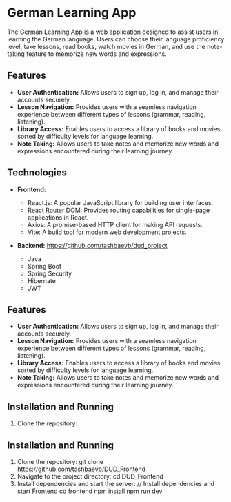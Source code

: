 # German Learning App

The German Learning App is a web application designed to assist users in learning the German language. Users can choose their language proficiency level, take lessons, read books, watch movies in German, and use the note-taking feature to memorize new words and expressions.

## Features

- **User Authentication:** Allows users to sign up, log in, and manage their accounts securely.
- **Lesson Navigation:** Provides users with a seamless navigation experience between different types of lessons (grammar, reading, listening).
- **Library Access:** Enables users to access a library of books and movies sorted by difficulty levels for language learning.
- **Note Taking:** Allows users to take notes and memorize new words and expressions encountered during their learning journey.

## Technologies

- **Frontend:**

  - React.js: A popular JavaScript library for building user interfaces.
  - React Router DOM: Provides routing capabilities for single-page applications in React.
  - Axios: A promise-based HTTP client for making API requests.
  - Vite: A build tool for modern web development projects.

- **Backend:**
  https://github.com/tashbaevb/dud_project
  - Java
  - Spring Boot
  - Spring Security
  - Hibernate
  - JWT

## Features

- **User Authentication:** Allows users to sign up, log in, and manage their accounts securely.
- **Lesson Navigation:** Provides users with a seamless navigation experience between different types of lessons (grammar, reading, listening).
- **Library Access:** Enables users to access a library of books and movies sorted by difficulty levels for language learning.
- **Note Taking:** Allows users to take notes and memorize new words and expressions encountered during their learning journey.

## Installation and Running

1. Clone the repository:

## Installation and Running

1. Clone the repository:
   git clone https://github.com/tashbaevb/DUD_Frontend
2. Navigate to the project directory:
   cd DUD_Frontend
3. Install dependencies and start the server:
   // Install dependencies and start Frontend
   cd frontend
   npm install
   npm run dev
